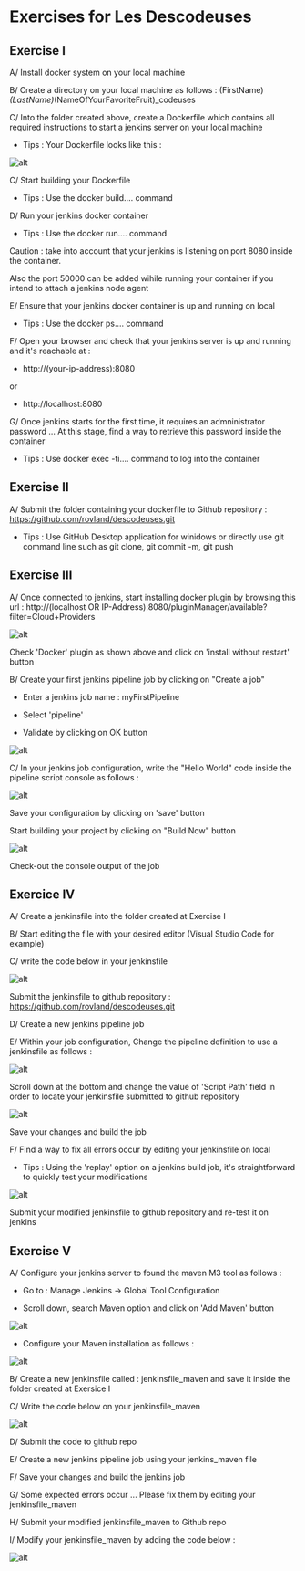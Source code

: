 # Exercises for Les Descodeuses

## Exercise I 

A/ Install docker system on your local machine

B/ Create a directory on your local machine as follows : (FirstName)_(LastName)_(NameOfYourFavoriteFruit)_codeuses

C/ Into the folder created above, create a Dockerfile which contains all required instructions to start a jenkins server on your local machine
- Tips : Your Dockerfile looks like this : 

![alt](img\dockerfile_script.JPG)

C/ Start building your Dockerfile
- Tips : Use the docker build.... command

D/ Run your jenkins docker container
- Tips : Use the docker run.... command

Caution : take into account that your jenkins is listening on port 8080 inside the container.

Also the port 50000 can be added wihile running your container if you intend to attach a jenkins node agent

E/ Ensure that your jenkins docker container is up and running on local
- Tips : Use the docker ps.... command

F/ Open your browser and check that your jenkins server is up and running and it's reachable at :
- http://(your-ip-address):8080

or

- http://localhost:8080

G/ Once jenkins starts for the first time, it requires an admninistrator password ... At this stage, find a way to retrieve this password inside the container
- Tips : Use docker exec -ti.... command to log into the container

## Exercise II

A/ Submit the folder containing your dockerfile to Github repository : https://github.com/rovland/descodeuses.git
- Tips : Use GitHub Desktop application for winidows or directly use git command line such as git clone, git commit -m, git push

## Exercise III

A/ Once connected to jenkins, start installing docker plugin by browsing this url : http://(localhost OR IP-Address):8080/pluginManager/available?filter=Cloud+Providers

![alt](img\docker_plugin.JPG)

Check 'Docker' plugin as shown above and click on 'install without restart' button

B/ Create your first jenkins pipeline job by clicking on "Create a job"

- Enter a jenkins job name : myFirstPipeline

- Select 'pipeline'

- Validate by clicking on OK button

![alt](img\first_pipeline.JPG)

C/ In your jenkins job configuration, write the "Hello World" code inside the pipeline script console as follows :

![alt](img\pipeline_script_console.JPG)

Save your configuration by clicking on 'save' button

Start building your project by clicking on "Build Now" button

![alt](img\jenkins_build_now_button.JPG)

Check-out the console output of the job

## Exercice IV

A/ Create a jenkinsfile into the folder created at Exercise I

B/ Start editing the file with your desired editor (Visual Studio Code for example)

C/ write the code below in your jenkinsfile

![alt](img\fix_issue_OnPipeline.JPG)

Submit the jenkinsfile to github repository : https://github.com/rovland/descodeuses.git

D/ Create a new jenkins pipeline job

E/ Within your job configuration, Change the pipeline definition to use a jenkinsfile as follows :

![alt](img\pipeline_script_from_SCM.JPG)

Scroll down at the bottom and change the value of 'Script Path' field in order to locate your jenkinsfile submitted to github repository

![alt](img\ScriptPath_jenkinsfile.JPG)

Save your changes and build the job

F/ Find a way to fix all errors occur by editing your jenkinsfile on local
- Tips : Using the 'replay' option on a jenkins build job, it's straightforward to quickly test your modifications

![alt](img\replay_option_onJenkinsBuild.JPG)

Submit your modified jenkinsfile to github repository and re-test it on jenkins

## Exercise V

A/ Configure your jenkins server to found the maven M3 tool as follows :
- Go to : Manage Jenkins → Global Tool Configuration

- Scroll down, search Maven option and click on 'Add Maven' button

![alt](img\add_maven_jenkinsTool.JPG)

- Configure your Maven installation as follows : 

![alt](img\maven_installed_jenkinsTool.JPG)

B/ Create a new jenkinsfile called : jenkinsfile_maven and save it inside the folder created at Exersice I

C/ Write the code below on your jenkinsfile_maven

![alt](img\jenkins_maven_script.JPG)

D/ Submit the code to github repo

E/ Create a new jenkins pipeline job using your jenkins_maven file

F/ Save your changes and build the jenkins job

G/ Some expected errors occur ... Please fix them by editing your jenkinsfile_maven

H/ Submit your modified jenkinsfile_maven to Github repo

I/ Modify your jenkinsfile_maven by adding the code below : 

![alt](img\post_jenkins_maven_script.JPG)

